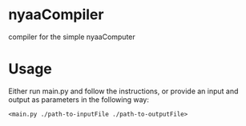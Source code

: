 # nyaaCompiler
compiler for the simple nyaaComputer

# Usage

Either run main.py and follow the instructions,
or provide an input and output as parameters in the following way:

`<main.py ./path-to-inputFile ./path-to-outputFile>`
